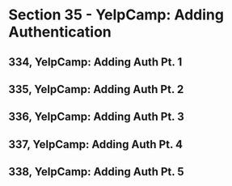 # Section 35 - YelpCamp: Adding Authentication

## 334, YelpCamp: Adding Auth Pt. 1

## 335, YelpCamp: Adding Auth Pt. 2

## 336, YelpCamp: Adding Auth Pt. 3

## 337, YelpCamp: Adding Auth Pt. 4

## 338, YelpCamp: Adding Auth Pt. 5

